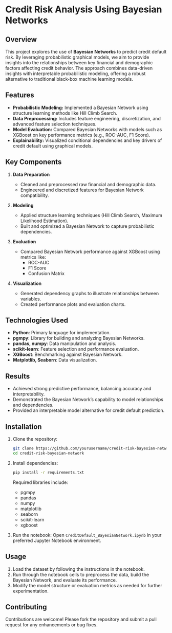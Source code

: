 # Credit Risk Analysis Using Bayesian Networks

## Overview
This project explores the use of **Bayesian Networks** to predict credit default risk. By leveraging probabilistic graphical models, we aim to provide insights into the relationships between key financial and demographic factors affecting credit behavior. The approach combines data-driven insights with interpretable probabilistic modeling, offering a robust alternative to traditional black-box machine learning models.

## Features
- **Probabilistic Modeling:** Implemented a Bayesian Network using structure learning methods like Hill Climb Search.
- **Data Preprocessing:** Includes feature engineering, discretization, and advanced feature selection techniques.
- **Model Evaluation:** Compared Bayesian Networks with models such as XGBoost on key performance metrics (e.g., ROC-AUC, F1 Score).
- **Explainability:** Visualized conditional dependencies and key drivers of credit default using graphical models.

## Key Components
1. **Data Preparation**
   - Cleaned and preprocessed raw financial and demographic data.
   - Engineered and discretized features for Bayesian Network compatibility.

2. **Modeling**
   - Applied structure learning techniques (Hill Climb Search, Maximum Likelihood Estimation).
   - Built and optimized a Bayesian Network to capture probabilistic dependencies.

3. **Evaluation**
   - Compared Bayesian Network performance against XGBoost using metrics like:
     - ROC-AUC
     - F1 Score
     - Confusion Matrix

4. **Visualization**
   - Generated dependency graphs to illustrate relationships between variables.
   - Created performance plots and evaluation charts.

## Technologies Used
- **Python**: Primary language for implementation.
- **pgmpy**: Library for building and analyzing Bayesian Networks.
- **pandas, numpy**: Data manipulation and analysis.
- **scikit-learn**: Feature selection and performance evaluation.
- **XGBoost**: Benchmarking against Bayesian Network.
- **Matplotlib, Seaborn**: Data visualization.

## Results
- Achieved strong predictive performance, balancing accuracy and interpretability.
- Demonstrated the Bayesian Network’s capability to model relationships and dependencies.
- Provided an interpretable model alternative for credit default prediction.

## Installation
1. Clone the repository:
   ```bash
   git clone https://github.com/yourusername/credit-risk-bayesian-network.git
   cd credit-risk-bayesian-network
   ```
2. Install dependencies:
   ```bash
   pip install -r requirements.txt
   ```
   Required libraries include:
   - pgmpy
   - pandas
   - numpy
   - matplotlib
   - seaborn
   - scikit-learn
   - xgboost

3. Run the notebook:
   Open `CreditDefault_BayesianNetwork.ipynb` in your preferred Jupyter Notebook environment.

## Usage
1. Load the dataset by following the instructions in the notebook.
2. Run through the notebook cells to preprocess the data, build the Bayesian Network, and evaluate its performance.
3. Modify the model structure or evaluation metrics as needed for further experimentation.

## Contributing
Contributions are welcome! Please fork the repository and submit a pull request for any enhancements or bug fixes.
